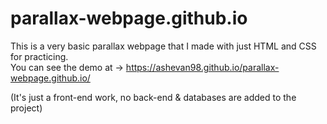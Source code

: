 # parallax-webpage.github.io
This is a very basic parallax webpage that I made with just HTML and CSS for practicing. <br>
You can see the demo at →  https://ashevan98.github.io/parallax-webpage.github.io/

(It's just a front-end work, no back-end & databases are added to the project)
